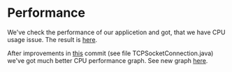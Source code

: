 # Performance

We've check the performance of our applicetion and got, that we have CPU usage issue. The result is [here](https://github.com/Youw/MobilePad/blob/master/Performance/Before.png).

After improvements in [this](https://github.com/Youw/MobilePad/commit/4df41b3d851515b61deee4013f6068829c8ff2c2) commit (see file TCPSocketConnection.java) we've got much better CPU performance graph. See new graph [here](https://github.com/Youw/MobilePad/blob/master/Performance/After.png). 



